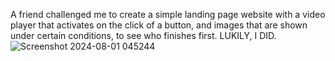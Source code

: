 A friend challenged me to create a simple landing page website with a video player that activates on the click of a button, and images that are shown under certain conditions, to see who finishes first. LUKILY, I DID.
![Screenshot 2024-08-01 045244](https://github.com/user-attachments/assets/a7aa82d3-47d7-4763-97ec-e0b8ac208626)
